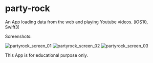 # party-rock
An App loading data from the web and playing Youtube videos. (iOS10, Swift3)

Screenshots:

![partyrock_screen_01](https://cloud.githubusercontent.com/assets/20715639/19027753/6d236f7a-896e-11e6-884c-ad4e1a1b56e5.PNG)
![partyrock_screen_02](https://cloud.githubusercontent.com/assets/20715639/19027754/6d242c44-896e-11e6-8239-f6b037b9d274.PNG)
![partyrock_screen_03](https://cloud.githubusercontent.com/assets/20715639/19027755/6d2ac78e-896e-11e6-932c-b7d356f1454c.PNG)


This App is for educational purpose only.
